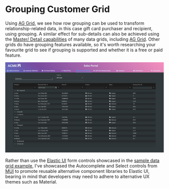 # Grouping Customer Grid

Using [AG Grid](https://www.ag-grid.com/), we see how row grouping can be used to transform relationship-related data, in this case gift card purchaser and recipient, using grouping. A similar effect for sub-details can also be achieved using the [Master/ Detail capabilities](ag-grid.com/react-data-grid/master-detail/) of many data grids, including [AG Grid](https://www.ag-grid.com/). Other grids do have grouping features available, so it's worth researching your favourite grid to see if grouping is supported and whether it is a free or paid feature.

![AG Grid Grouping Data Grid](./GroupingDataGrid-screenshot.jpg)

Rather than use the [Elastic UI](https://elastic.github.io/) form controls showcased in the [sample data grid example](../SameOldDataGridView/README.md), I've showcased the Autocomplete and Select controls from [MUI](https://mui.com/) to promote reusable alternative component libraries to Elastic UI, bearing in mind that developers may need to adhere to alternative UX themes such as Material.